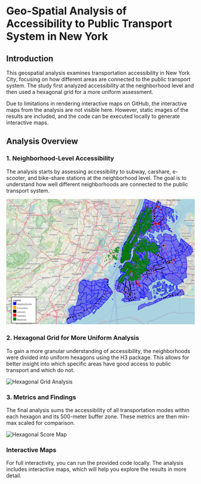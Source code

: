 # Geo-Spatial Analysis of Accessibility to Public Transport System in New York

## Introduction

This geospatial analysis examines transportation accessibility in New York City, focusing on how different areas are connected to the public transport system. The study first analyzed accessibility at the neighborhood level and then used a hexagonal grid for a more uniform assessment.

Due to limitations in rendering interactive maps on GitHub, the interactive maps from the analysis are not visible here. However, static images of the results are included, and the code can be executed locally to generate interactive maps.

## Analysis Overview

### 1. **Neighborhood-Level Accessibility**

The analysis starts by assessing accessibility to subway, carshare, e-scooter, and bike-share stations at the neighborhood level. The goal is to understand how well different neighborhoods are connected to the public transport system.

![Neighborhood-Level Accessibility](https://github.com/nikolabarac/nyc-public-transport-access/blob/master/data/data_exploration.PNG)

### 2. **Hexagonal Grid for More Uniform Analysis**

To gain a more granular understanding of accessibility, the neighborhoods were divided into uniform hexagons using the H3 package. This allows for better insight into which specific areas have good access to public transport and which do not.

![Hexagonal Grid Analysis](data/hexagonal_analysis.png)

### 3. **Metrics and Findings**

The final analysis sums the accessibility of all transportation modes within each hexagon and its 500-meter buffer zone. These metrics are then min-max scaled for comparison.

![Hexagonal Score Map](data/hexagonal_scores.png)

### Interactive Maps

For full interactivity, you can run the provided code locally. The analysis includes interactive maps, which will help you explore the results in more detail.
